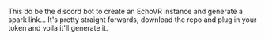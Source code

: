 This do be the discord bot to create an EchoVR instance and generate a spark link... It's pretty straight forwards, download the repo and plug in your token and voila it'll generate it.
